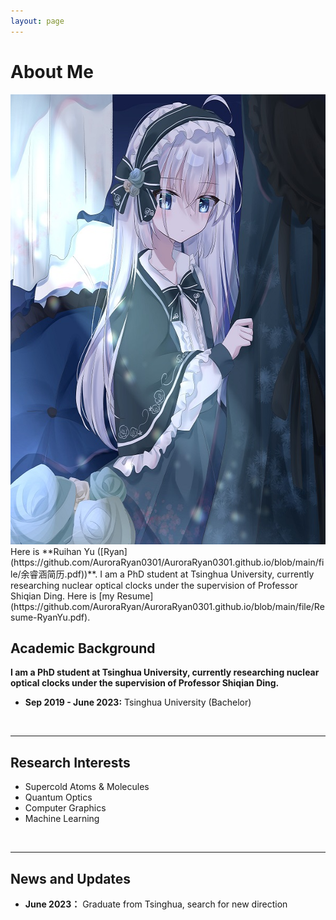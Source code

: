 ```yaml
---
layout: page
---
```


# About Me
<img src="/images/Ryan.jpg" class="floatpic" width="600" height="720">
Here is **Ruihan Yu ([Ryan](https://github.com/AuroraRyan0301/AuroraRyan0301.github.io/blob/main/file/余睿涵简历.pdf))**.
I am a PhD student at Tsinghua University, currently researching nuclear optical clocks under the supervision of Professor Shiqian Ding. Here is [my Resume](https://github.com/AuroraRyan/AuroraRyan0301.github.io/blob/main/file/Resume-RyanYu.pdf).

<br>

## Academic Background

**I am a PhD student at Tsinghua University, currently researching nuclear optical clocks under the supervision of Professor Shiqian Ding.**

- **Sep 2019 - June 2023:** Tsinghua University (Bachelor)

<br>

---

## Research Interests

- Supercold Atoms & Molecules
- Quantum Optics
- Computer Graphics
- Machine Learning



<br>

---

## News and Updates

- **June 2023：** Graduate from Tsinghua, search for new direction

<br>
